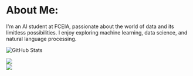 # About Me:
I'm an AI student at FCEIA, passionate about the world of data and its limitless possibilities. I enjoy exploring machine learning, data science, and natural language processing.

<img src="https://github-readme-stats.vercel.app/api?username=bpace1&show_icons=true&theme=tokyonight" alt="GitHub Stats" />

![](https://github-readme-streak-stats.herokuapp.com/?user=bpace1&theme=dark&hide_border=false)<br/>
![](https://github-readme-stats.vercel.app/api/top-langs/?username=bpace1&theme=dark&hide_border=false&include_all_commits=true&count_private=true&layout=compact)

<!--
[![Pace's GitHub stats](https://github-readme-stats.vercel.app/api?username=bpace1)](https://github.com/bpace1/github-readme-stats)

**bpace1/bpace1** is a ✨ _special_ ✨ repository because its `README.md` (this file) appears on your GitHub profile.

Here are some ideas to get you started:

- 🔭 I’m currently working on ...
- 🌱 I’m currently learning ...
- 👯 I’m looking to collaborate on ...
- 🤔 I’m looking for help with ...
- 💬 Ask me about ...
- 📫 How to reach me: ...
- 😄 Pronouns: ...
- ⚡ Fun fact: ...
-->
